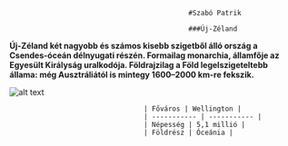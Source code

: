                                                 #Szabó Patrik

                                                ###Új-Zéland


**Új-Zéland két nagyobb és számos kisebb szigetből álló ország a Csendes-óceán délnyugati részén.
 Formailag monarchia, államfője az Egyesült Királyság uralkodója.
 Földrajzilag a Föld legelszigeteltebb állama: még Ausztráliától is mintegy 1600–2000 km-re fekszik.**


 ![alt text](https://images.news18.com/ibnlive/uploads/2023/05/collage-maker-05-may-2023-10-45-am-5590.jpg)


                                     | Főváros | Wellington |
                                     | ----------- | ----------- |
                                     | Népesség | 5,1 millió |
                                     | Földrész | Óceánia |